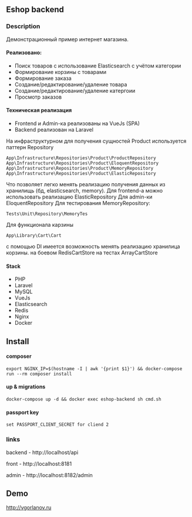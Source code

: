 ## Eshop backend

### Description
Демонстрационный пример интернет магазина.

#### Реализовано:
- Поиск товаров с использование Elasticsearch с учётом категории
- Формирование корзины с товарами
- Формирование заказа
- Создание/редактирование/удаление товара
- Создание/редактирование/удаление катергоии 
- Просмотр заказов

#### Техническая реализация
- Frontend и Admin-ка реализованы на VueJs (SPA) 
- Backend реализован на Laravel

На инфраструктурном для получения сущностей Product используется 
паттерн Repository

```
App\Infrastructure\Repositories\Product\ProductRepository
App\Infrastructure\Repositories\Product\EloquentRepository
App\Infrastructure\Repositories\Product\MemoryRepository
App\Infrastructure\Repositories\Product\ElasticRepository
```
Что позволяет легко менять реализацию получения данных из хранилищь 
(бд, elasticsearch, memory).
Для frontend-а можно использовать реализацию ElasticRepository
Для admin-ки EloquentRepository
Для тестирования MemoryRepository:
```
Tests\Unit\Repository\MemoryTes
```

Для функционала карзины 
 ```
App\Library\Cart\Cart
 ```
с помощью DI имеется возможность менять реализацию хранилица корзины.
на боевом RedisCartStore
на тестах ArrayCartStore

#### Stack 
- PHP
- Laravel
- MySQL
- VueJs
- Elasticsearch
- Redis
- Nginx
- Docker

## Install

#### composer
```
export NGINX_IP=$(hostname -I | awk '{print $1}') && docker-compose run --rm composer install
```
#### up & migrations
```
docker-compose up -d && docker exec eshop-backend sh cmd.sh
```

#### passport key
```
set PASSPORT_CLIENT_SECRET for cliend 2
```

### links
backend - http://localhost/api

front - http://localhost:8181

admin - http://localhost:8182/admin


## Demo
http://vgorlanov.ru

